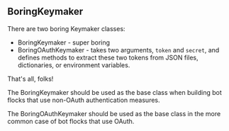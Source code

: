 ## BoringKeymaker

There are two boring Keymaker classes:

* BoringKeymaker - super boring 
* BoringOAuthKeymaker - takes two arguments, `token` and `secret`, 
    and defines methods to extract these two tokens from JSON files,
    dictionaries, or environment variables.

That's all, folks!

The BoringKeymaker should be used as the base class when building
bot flocks that use non-OAuth authentication measures.

The BoringOAuthKeymaker should be used as the base class in the 
more common case of bot flocks that use OAuth.

